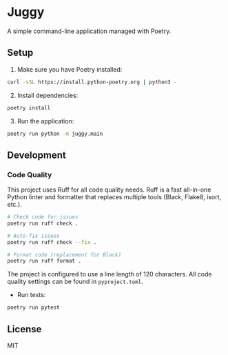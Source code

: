 # Juggy

A simple command-line application managed with Poetry.

## Setup

1. Make sure you have Poetry installed:
```bash
curl -sSL https://install.python-poetry.org | python3 -
```

2. Install dependencies:
```bash
poetry install
```

3. Run the application:
```bash
poetry run python -m juggy.main
```

## Development

### Code Quality

This project uses Ruff for all code quality needs. Ruff is a fast all-in-one Python linter and formatter that replaces multiple tools (Black, Flake8, isort, etc.).

```bash
# Check code for issues
poetry run ruff check .

# Auto-fix issues
poetry run ruff check --fix .

# Format code (replacement for Black)
poetry run ruff format .
```

The project is configured to use a line length of 120 characters. All code quality settings can be found in `pyproject.toml`.

- Run tests:
```bash
poetry run pytest
```

## License

MIT
